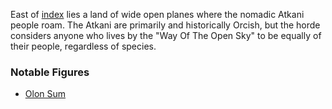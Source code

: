 East of [index](../Kashar/index.md) lies a land of wide open planes where the nomadic Atkani people roam. The Atkani are primarily and historically Orcish, but the horde considers anyone who lives by the "Way Of The Open Sky" to be equally of their people, regardless of species.

### Notable Figures
- [Olon Sum](../../People/Atkani/Olon%20Sum.md)
